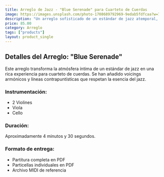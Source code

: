 ```yaml
---
title: Arreglo de Jazz - "Blue Serenade" para Cuarteto de Cuerdas
image: https://images.unsplash.com/photo-1708689792969-9edab5fdfcaa?w=700&auto=format&fit=crop&q=60&ixlib=rb-4.1.0&ixid=M3wxMjA3fDB8MHxzZWFyY2h8MzJ8fG9yY2hlc3RyYSUyMGphenp8ZW58MHx8MHx8fDI%3D
description: "Un arreglo sofisticado de un estándar de jazz atemporal, con un toque de swing elegante. Perfecto para eventos, recitales o estudio avanzado."
price: 85.00
category: Arreglo
tags: ["products"]
layout: product_single
---
```

## Detalles del Arreglo: "Blue Serenade"

Este arreglo transforma la atmósfera íntima de un estándar de jazz en una rica experiencia para cuarteto de cuerdas. Se han añadido voicings armónicos y líneas contrapuntísticas que respetan la esencia del jazz.

### Instrumentación:
- 2 Violines
- Viola
- Cello

### Duración:
Aproximadamente 4 minutos y 30 segundos.

### Formato de entrega:
- Partitura completa en PDF
- Particellas individuales en PDF
- Archivo MIDI de referencia